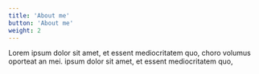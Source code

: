 ```yaml
---
title: 'About me'
button: 'About me'
weight: 2
---
```


Lorem ipsum dolor sit amet, et essent mediocritatem quo, choro volumus oporteat an mei. ipsum dolor sit amet, et essent mediocritatem quo,